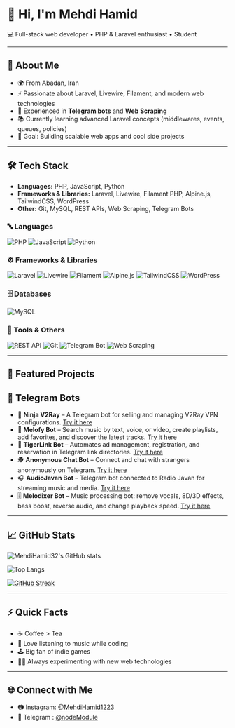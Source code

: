# 👋 Hi, I'm Mehdi Hamid

💻 Full-stack web developer • PHP & Laravel enthusiast • Student  

---

## 🚀 About Me
- 🌍 From Abadan, Iran  
- ⚡ Passionate about Laravel, Livewire, Filament, and modern web technologies  
- 🤖 Experienced in **Telegram bots** and **Web Scraping**  
- 📚 Currently learning advanced Laravel concepts (middlewares, events, queues, policies)  
- 🎯 Goal: Building scalable web apps and cool side projects  

---

## 🛠️ Tech Stack
- **Languages:** PHP, JavaScript, Python  
- **Frameworks & Libraries:** Laravel, Livewire, Filament PHP, Alpine.js, TailwindCSS, WordPress  
- **Other:** Git, MySQL, REST APIs, Web Scraping, Telegram Bots  

### 🔤 Languages
![PHP](https://img.shields.io/badge/php-%23777BB4.svg?style=for-the-badge&logo=php&logoColor=white)
![JavaScript](https://img.shields.io/badge/javascript-%23323330.svg?style=for-the-badge&logo=javascript&logoColor=%23F7DF1E)
![Python](https://img.shields.io/badge/python-%233776AB.svg?style=for-the-badge&logo=python&logoColor=yellow)

### ⚙️ Frameworks & Libraries
![Laravel](https://img.shields.io/badge/laravel-%23FF2D20.svg?style=for-the-badge&logo=laravel&logoColor=white)
![Livewire](https://img.shields.io/badge/livewire-%23FF3366.svg?style=for-the-badge&logo=livewire&logoColor=white)
![Filament](https://img.shields.io/badge/filament-%23000.svg?style=for-the-badge&logo=laravel&logoColor=white)
![Alpine.js](https://img.shields.io/badge/alpine.js-%238BC0D0.svg?style=for-the-badge&logo=alpinedotjs&logoColor=black)
![TailwindCSS](https://img.shields.io/badge/tailwindcss-%2338B2AC.svg?style=for-the-badge&logo=tailwind-css&logoColor=white)
![WordPress](https://img.shields.io/badge/WordPress-%23117AC9.svg?style=for-the-badge&logo=WordPress&logoColor=white)

### 🗄️ Databases
![MySQL](https://img.shields.io/badge/mysql-%2300f.svg?style=for-the-badge&logo=mysql&logoColor=white)

### 🔧 Tools & Others
![REST API](https://img.shields.io/badge/rest%20api-%23007396.svg?style=for-the-badge&logo=postman&logoColor=white)
![Git](https://img.shields.io/badge/git-%23F05033.svg?style=for-the-badge&logo=git&logoColor=white)
![Telegram Bot](https://img.shields.io/badge/telegram%20bot-%232CA5E0.svg?style=for-the-badge&logo=telegram&logoColor=white)
![Web Scraping](https://img.shields.io/badge/web%20scraping-%23000000.svg?style=for-the-badge&logo=python&logoColor=yellow)

---

## 📂 Featured Projects

## 🧩 Telegram Bots
- 🤖 **Ninja V2Ray** – A Telegram bot for selling and managing V2Ray VPN configurations. [Try it here](https://t.me/Ninja_v2ray)
- 🎵 **Melofy Bot** – Search music by text, voice, or video, create playlists, add favorites, and discover the latest tracks. [Try it here](https://t.me/Melofysbot)
- 🐯 **TigerLink Bot** – Automates ad management, registration, and reservation in Telegram link directories. [Try it here](https://t.me/LinkTigerbot)
- 🕵️ **Anonymous Chat Bot** – Connect and chat with strangers anonymously on Telegram. [Try it here](https://t.me/BChatsBot)
- 🎧 **AudioJavan Bot** – Telegram bot connected to Radio Javan for streaming music and media. [Try it here](https://t.me/AudioJavanBot)  
- 🎚️ **Melodixer Bot** – Music processing bot: remove vocals, 8D/3D effects, bass boost, reverse audio, and change playback speed. [Try it here](https://t.me/MelodixerBot)  

---

## 📈 GitHub Stats
![MehdiHamid32's GitHub stats](https://github-readme-stats.vercel.app/api?username=MehdiHamid32&show_icons=true&theme=tokyonight)  

![Top Langs](https://github-readme-stats.vercel.app/api/top-langs/?username=MehdiHamid32&layout=compact&theme=tokyonight)  

[![GitHub Streak](https://github-readme-streak-stats.herokuapp.com/?user=MehdiHamid32&theme=tokyonight)](https://git.io/streak-stats)

---

## ⚡ Quick Facts
- ☕ Coffee > Tea  
- 🎵 Love listening to music while coding  
- 🕹️ Big fan of indie games  
- 🧑‍💻 Always experimenting with new web technologies  

---

## 🌐 Connect with Me
- 📷 Instagram: [@MehdiHamid1223](https://instagram.com/mehdihamid1223)  
- 🧬 Telegram : [@nodeModule](https://t.me/nodeModule)  
